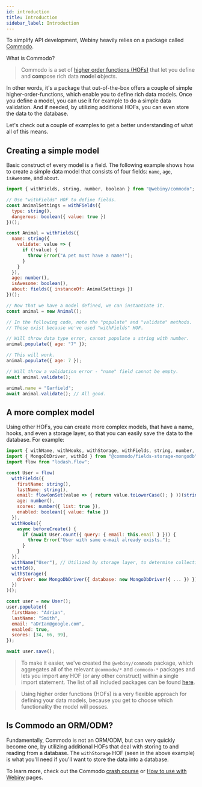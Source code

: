 ```yaml
---
id: introduction
title: Introduction
sidebar_label: Introduction
---
```


To simplify API development, Webiny heavily relies on a package called [Commodo](https://github.com/webiny/commodo).

What is Commodo?

> Commodo is a set of [higher order functions (HOFs)](https://en.wikipedia.org/wiki/Higher-order_function) that let you define and **com**pose rich data **mod**el **o**bjects.

In other words, it's a package that out-of-the-box offers a couple of simple higher-order-functions, which enable you to define rich data models. Once you define a model, you can use it for example to do a simple data validation. And if needed, by utilizing additional HOFs, you can even store the data to the database.

Let's check out a couple of examples to get a better understanding of what all of this means.

## Creating a simple model

Basic construct of every model is a field.  The following example shows how to create a simple data model that consists of four fields: `name`, `age`, `isAwesome`, and `about`. 

```javascript
import { withFields, string, number, boolean } from "@webiny/commodo";

// Use "withFields" HOF to define fields.
const AnimalSettings = withFields({
  type: string(),
  dangerous: boolean({ value: true })
})();

const Animal = withFields({
  name: string({
    validate: value => {
      if (!value) {
        throw Error("A pet must have a name!");
      }
    }
  }),
  age: number(),
  isAwesome: boolean(),
  about: fields({ instanceOf: AnimalSettings })
})();

// Now that we have a model defined, we can instantiate it.
const animal = new Animal();

// In the following code, note the "populate" and "validate" methods.
// These exist because we've used "withFields" HOF.

// Will throw data type error, cannot populate a string with number.
animal.populate({ age: "7" });

// This will work.
animal.populate({ age: 7 });

// Will throw a validation error - "name" field cannot be empty.
await animal.validate();

animal.name = "Garfield";
await animal.validate(); // All good.
```

## A more complex model

Using other HOFs, you can create more complex models, that have a name, hooks, and even a storage layer, so that you can easily save the data to the database. For example:

```javascript
import { withName, withHooks, withStorage, withFields, string, number, boolean, onSet } from "@webiny/commodo";
import { MongoDbDriver, withId } from "@commodo/fields-storage-mongodb";
import flow from "lodash.flow";

const User = flow(
  withFields({
    firstName: string(),
    lastName: string(),
    email: flow(onSet(value => { return value.toLowerCase(); } ))(string()),
    age: number(),
    scores: number({ list: true }),
    enabled: boolean({ value: false })
  }),
  withHooks({
    async beforeCreate() {
      if (await User.count({ query: { email: this.email } })) {
        throw Error("User with same e-mail already exists.");
      }
    }
  }),
  withName("User"), // Utilized by storage layer, to determine collection / table name.
  withId(),
  withStorage({
    driver: new MongoDbDriver({ database: new MongoDbDriver({ ... }) })
  })
)();

const user = new User();
user.populate({
  firstName: "Adrian",
  lastName: "Smith",
  email: "aDrIan@google.com",
  enabled: true,
  scores: [34, 66, 99],
});

await user.save();
```

> To make it easier, we've created the `@webiny/commodo` package, which aggregates all of the relevant `@commodo/*` and `commodo-*` packages and lets you import any HOF (or any other construct) within a single import statement. The list of all included packages can be found [here](/docs/api-development/commodo/packages-list).

> Using higher order functions (HOFs) is a very flexible approach for defining your data models, because you get to choose which functionality the model will posses.

## Is Commodo an ORM/ODM?

Fundamentally, Commodo is not an ORM/ODM, but can very quickly become one, by utilizing additional HOFs that deal with storing to and reading from a database. The `withStorage` HOF (seen in the above example) is what you'll need if you'll want to store the data into a database.

To learn more, check out the Commodo [crash course](/docs/api-development/commodo/crash-course) or [How to use with Webiny](/docs/api-development/commodo/how-to-use-with-webiny) pages.
